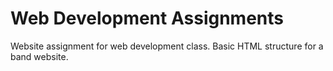 # Web Development Assignments
Website assignment for web development class. Basic HTML structure for a band website.
